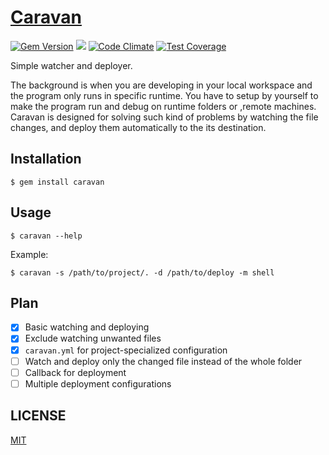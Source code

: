 # [Caravan](https://crispgm.github.io/caravan/)

[![Gem Version](https://badge.fury.io/rb/caravan.svg)](https://badge.fury.io/rb/caravan)
[![](https://api.travis-ci.org/crispgm/gsm.svg)](https://travis-ci.org/crispgm/caravan)
[![Code Climate](https://codeclimate.com/github/crispgm/caravan/badges/gpa.svg)](https://codeclimate.com/github/crispgm/caravan)
[![Test Coverage](https://codeclimate.com/github/crispgm/caravan/badges/coverage.svg)](https://codeclimate.com/github/crispgm/caravan/coverage)

Simple watcher and deployer.

The background is when you are developing in your local workspace and the program only runs in specific runtime. You have to setup by yourself to make the program run and debug on runtime folders or ,remote machines. Caravan is designed for solving such kind of problems by watching the file changes, and deploy them automatically to the its destination.

## Installation

```
$ gem install caravan
```

## Usage

```
$ caravan --help
```

Example:

```
$ caravan -s /path/to/project/. -d /path/to/deploy -m shell
```

## Plan

- [x] Basic watching and deploying
- [x] Exclude watching unwanted files
- [x] `caravan.yml` for project-specialized configuration
- [ ] Watch and deploy only the changed file instead of the whole folder
- [ ] Callback for deployment
- [ ] Multiple deployment configurations

## LICENSE

[MIT](/LICENSE)
